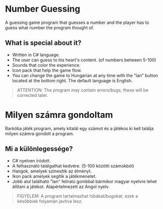 # Number Guessing
A guessing game program that guesses a number and the player has to guess what number the program thought of.
## What is special about it?
- Written in C# language.
- The user can guess to his heart's content. (of numbers between 5-100)
- Sounds that color the experience.
- Icon pack that help the game flow.
- You can change the game to Hungarian at any time with the "lan" button located at the bottom right. The default language is English.
> ATTENTION: The program may contain errors/bugs, these will be corrected later.

# Milyen számra gondoltam
Barkóba játék program, amely kitalál egy számot és a játékos ki kell találja milyen számra gondolt a program.
## Mi a különlegessége?
- C# nyelven íródott.
- A felhasználó találgathat kedvére. (5-100 közötti számokból)
- Hangok, amelyek színesítik az élményt.
- Ikon pack amelyek segítik a játékmenetet.
- Jobb alul található "lan" feliratú gombbal bármikor magyar nyelvre lehet állítani a játékot. Alapértelmezett az Angol nyelv.
> FIGYELEM: A program tartalmazhat hibákat/bugokat, ezek a késöbbiek folyamán javítva lesz.
